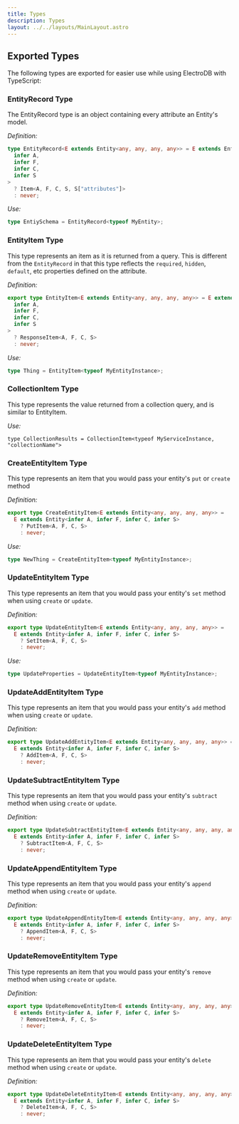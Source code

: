 ```yaml
---
title: Types
description: Types
layout: ../../layouts/MainLayout.astro
---
```


## Exported Types

The following types are exported for easier use while using ElectroDB with TypeScript:

### EntityRecord Type

The EntityRecord type is an object containing every attribute an Entity's model.

_Definition:_

```typescript
type EntityRecord<E extends Entity<any, any, any, any>> = E extends Entity<
  infer A,
  infer F,
  infer C,
  infer S
>
  ? Item<A, F, C, S, S["attributes"]>
  : never;
```

_Use:_

```typescript
type EntiySchema = EntityRecord<typeof MyEntity>;
```

### EntityItem Type

This type represents an item as it is returned from a query. This is different from the `EntityRecord` in that this type reflects the `required`, `hidden`, `default`, etc properties defined on the attribute.

_Definition:_

```typescript
export type EntityItem<E extends Entity<any, any, any, any>> = E extends Entity<
  infer A,
  infer F,
  infer C,
  infer S
>
  ? ResponseItem<A, F, C, S>
  : never;
```

_Use:_

```typescript
type Thing = EntityItem<typeof MyEntityInstance>;
```

### CollectionItem Type

This type represents the value returned from a collection query, and is similar to EntityItem.

_Use:_

```
type CollectionResults = CollectionItem<typeof MyServiceInstance, "collectionName">
```

### CreateEntityItem Type

This type represents an item that you would pass your entity's `put` or `create` method

_Definition:_

```typescript
export type CreateEntityItem<E extends Entity<any, any, any, any>> =
  E extends Entity<infer A, infer F, infer C, infer S>
    ? PutItem<A, F, C, S>
    : never;
```

_Use:_

```typescript
type NewThing = CreateEntityItem<typeof MyEntityInstance>;
```

### UpdateEntityItem Type

This type represents an item that you would pass your entity's `set` method when using `create` or `update`.

_Definition:_

```typescript
export type UpdateEntityItem<E extends Entity<any, any, any, any>> =
  E extends Entity<infer A, infer F, infer C, infer S>
    ? SetItem<A, F, C, S>
    : never;
```

_Use:_

```typescript
type UpdateProperties = UpdateEntityItem<typeof MyEntityInstance>;
```

### UpdateAddEntityItem Type

This type represents an item that you would pass your entity's `add` method when using `create` or `update`.

_Definition:_

```typescript
export type UpdateAddEntityItem<E extends Entity<any, any, any, any>> =
  E extends Entity<infer A, infer F, infer C, infer S>
    ? AddItem<A, F, C, S>
    : never;
```

### UpdateSubtractEntityItem Type

This type represents an item that you would pass your entity's `subtract` method when using `create` or `update`.

_Definition:_

```typescript
export type UpdateSubtractEntityItem<E extends Entity<any, any, any, any>> =
  E extends Entity<infer A, infer F, infer C, infer S>
    ? SubtractItem<A, F, C, S>
    : never;
```

### UpdateAppendEntityItem Type

This type represents an item that you would pass your entity's `append` method when using `create` or `update`.

_Definition:_

```typescript
export type UpdateAppendEntityItem<E extends Entity<any, any, any, any>> =
  E extends Entity<infer A, infer F, infer C, infer S>
    ? AppendItem<A, F, C, S>
    : never;
```

### UpdateRemoveEntityItem Type

This type represents an item that you would pass your entity's `remove` method when using `create` or `update`.

_Definition:_

```typescript
export type UpdateRemoveEntityItem<E extends Entity<any, any, any, any>> =
  E extends Entity<infer A, infer F, infer C, infer S>
    ? RemoveItem<A, F, C, S>
    : never;
```

### UpdateDeleteEntityItem Type

This type represents an item that you would pass your entity's `delete` method when using `create` or `update`.

_Definition:_

```typescript
export type UpdateDeleteEntityItem<E extends Entity<any, any, any, any>> =
  E extends Entity<infer A, infer F, infer C, infer S>
    ? DeleteItem<A, F, C, S>
    : never;
```
